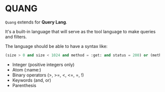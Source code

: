 # QUANG

`Quang` extends for **Query Lang**.

It's a built-in language that will serve as the tool language to make queries and filters.

The language should be able to have a syntax like:

```py
(size > 0 and size < 1024 and method = :get: and status = 200) or (method = :post: and size = 0 and status = 204)
```

- Integer (positive integers only)
- Atom (:name:)
- Binary operators (>, >=, <, <=, =, !)
- Keywords (and, or)
- Parenthesis

